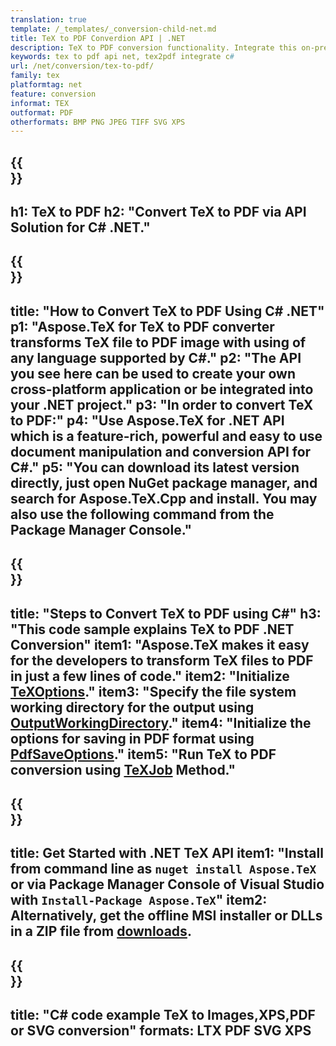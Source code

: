 ```yaml
---
translation: true
template: /_templates/_conversion-child-net.md
title: TeX to PDF Converdion API | .NET
description: TeX to PDF conversion functionality. Integrate this on-premise .NET library into your project or use cross-platform applications to convert TeX to PDF.
keywords: tex to pdf api net, tex2pdf integrate c#
url: /net/conversion/tex-to-pdf/
family: tex
platformtag: net
feature: conversion
informat: TEX
outformat: PDF
otherformats: BMP PNG JPEG TIFF SVG XPS
---
```



{{<section banner>}}
---
h1: TeX to PDF
h2: "Convert TeX to PDF via API Solution for C# .NET."
---

{{<section overview>}}
---
title: "How to Convert TeX to PDF Using C# .NET"
p1: "Aspose.TeX for TeX to PDF converter transforms TeX file to PDF image with using of any language supported by C#."
p2: "The API you see here can be used to create your own cross-platform application or be integrated into your .NET project."
p3: "In order to convert TeX to PDF:"
p4: "Use Aspose.TeX for .NET API which is a feature-rich, powerful and easy to use document manipulation and conversion API for C#."
p5: "You can download its latest version directly, just open NuGet package manager, and search for Aspose.TeX.Cpp and install. You may also use the following command from the Package Manager Console."
---

{{<section feature1>}}
---
title: "Steps to Convert TeX to PDF using C#"
h3: "This code sample explains TeX to PDF .NET Conversion"
item1: "Aspose.TeX makes it easy for the developers to transform TeX files to PDF in just a few lines of code."
item2: "Initialize [TeXOptions](https://reference.aspose.com/tex/net/aspose.tex/texoptions/)."
item3: "Specify the file system working directory for the output using [OutputWorkingDirectory](https://reference.aspose.com/tex/net/aspose.tex/texoptions/outputworkingdirectory/)."
item4: "Initialize the options for saving in PDF format using [PdfSaveOptions](https://reference.aspose.com/tex/net/aspose.tex.presentation.image/pdfsaveoptions/)."
item5: "Run TeX to PDF conversion using [TeXJob](https://reference.aspose.com/tex/net/aspose.tex/texjob/) Method."
---

{{<section feature2>}}
---
title: Get Started with .NET TeX API
item1: "Install from command line as ```nuget install Aspose.TeX``` or via Package Manager Console of Visual Studio with ```Install-Package Aspose.TeX```"
item2: Alternatively, get the offline MSI installer or DLLs in a ZIP file from [downloads](https://downloads.aspose.com/tex/net).
---

{{<section widget>}}
---
title: "C# code example TeX to Images,XPS,PDF or SVG conversion"
formats: LTX PDF SVG XPS
---